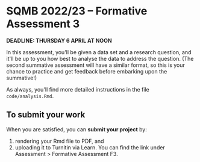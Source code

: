 # SQMB 2022/23 – Formative Assessment 3

**DEADLINE: THURSDAY 6 APRIL AT NOON**

In this assessment, you'll be given a data set and a research question, and it'll be up to you how best to analyse the data to address the question.
(The second summative assessment will have a similar format, so this is your chance to practice and get feedback before embarking upon the summative!)

As always, you'll find more detailed instructions in the file `code/analysis.Rmd`.


## To submit your work

When you are satisfied, you can **submit your project** by:

1. rendering your Rmd file to PDF, and
2. uploading it to Turnitin via Learn. You can find the link under Assessment > Formative Assessment F3.

